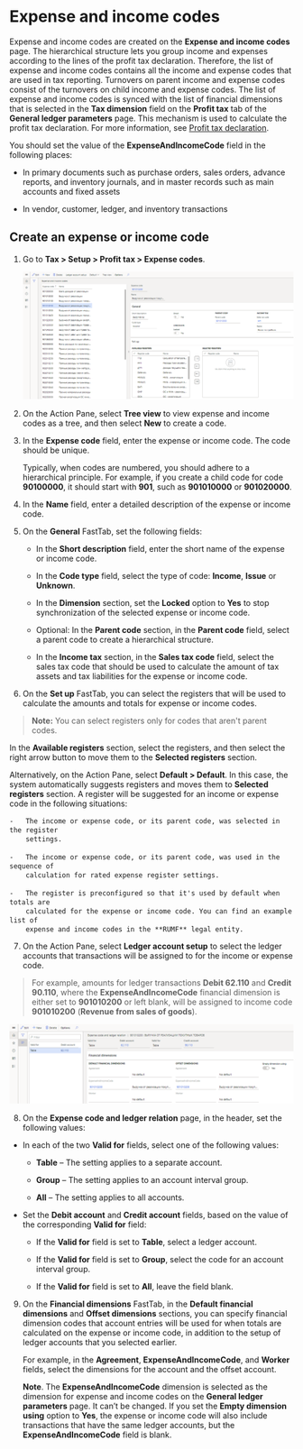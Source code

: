 Expense and income codes
========================

Expense and income codes are created on the **Expense and income codes** page.
The hierarchical structure lets you group income and expenses according to the
lines of the profit tax declaration. Therefore, the list of expense and income
codes contains all the income and expense codes that are used in tax reporting.
Turnovers on parent income and expense codes consist of the turnovers on child
income and expense codes. The list of expense and income codes is synced with
the list of financial dimensions that is selected in the **Tax dimension** field
on the **Profit tax** tab of the **General ledger parameters** page. This
mechanism is used to calculate the profit tax declaration. For more information,
see [Profit tax
declaration](https://docs.microsoft.com/dynamics365/finance/localizations/rus-profit-tax-declaration).

You should set the value of the **ExpenseAndIncomeCode** field in the following
places:

-   In primary documents such as purchase orders, sales orders, advance reports,
    and inventory journals, and in master records such as main accounts and
    fixed assets

-   In vendor, customer, ledger, and inventory transactions

Create an expense or income code
--------------------------------

1.  Go to **Tax \> Setup \> Profit tax \> Expense codes**.

    ![](media/1_Expense_codes.png)

2.  On the Action Pane, select **Tree view** to view expense and income codes as
    a tree, and then select **New** to create a code.

3.  In the **Expense code** field, enter the expense or income code. The code
    should be unique.

    Typically, when codes are numbered, you should adhere to a hierarchical
    principle. For example, if you create a child code for code **90100000**, it
    should start with **901**, such as **901010000** or **901020000**.

4.  In the **Name** field, enter a detailed description of the expense or income
    code.

5.  On the **General** FastTab, set the following fields:

    -   In the **Short description** field, enter the short name of the expense or
        income code.

    -   In the **Code type** field, select the type of code: **Income**, **Issue**
        or **Unknown**.

    -   In the **Dimension** section, set the **Locked** option to **Yes** to stop
        synchronization of the selected expense or income code.

    -   Optional: In the **Parent code** section, in the **Parent code** field,
        select a parent code to create a hierarchical structure.

    -   In the **Income tax** section, in the **Sales tax code** field, select the
        sales tax code that should be used to calculate the amount of tax assets and
        tax liabilities for the expense or income code.

6.  On the **Set up** FastTab, you can select the registers that will be used to
    calculate the amounts and totals for expense or income codes.

>   **Note:** You can select registers only for codes that aren't parent codes.

   In the **Available registers** section, select the registers, and then
   select the right arrow button to move them to the **Selected registers**
   section.

   Alternatively, on the Action Pane, select **Default \> Default**. In this case,
   the system automatically suggests registers and moves them to **Selected
   registers** section. A register will be suggested for an income or expense code
   in the following situations:

    -   The income or expense code, or its parent code, was selected in the register
        settings.

    -   The income or expense code, or its parent code, was used in the sequence of
        calculation for rated expense register settings.

    -   The register is preconfigured so that it's used by default when totals are
        calculated for the expense or income code. You can find an example list of
        expense and income codes in the **RUMF** legal entity.

7.  On the Action Pane, select **Ledger account setup** to select the ledger
    accounts that transactions will be assigned to for the income or expense
    code.

>   For example, amounts for ledger transactions **Debit 62.110** and **Credit
>   90.110**, where the **ExpenseAndIncomeCode** financial dimension is either
>   set to **901010200** or left blank, will be assigned to income code
>   **901010200** (**Revenue from sales of goods**).

![A screenshot of a computer Description automatically generated](media/2_Expense_code_and_ledger_relation.png)

8.  On the **Expense code and ledger relation** page, in the header, set the
    following values:

-   In each of the two **Valid for** fields, select one of the following values:

    -   **Table** – The setting applies to a separate account.

    -   **Group** – The setting applies to an account interval group.

    -   **All** – The setting applies to all accounts.

-   Set the **Debit account** and **Credit account** fields, based on the value
    of the corresponding **Valid for** field:

    -   If the **Valid for** field is set to **Table**, select a ledger account.

    -   If the **Valid for** field is set to **Group**, select the code for an
        account interval group.

    -   If the **Valid for** field is set to **All**, leave the field blank.

9.  On the **Financial dimensions** FastTab, in the **Default financial
    dimensions** and **Offset dimensions** sections, you can specify financial
    dimension codes that account entries will be used for when totals are
    calculated on the expense or income code, in addition to the setup of ledger
    accounts that you selected earlier.

    For example, in the **Agreement**, **ExpenseAndIncomeCode**, and **Worker**
    fields, select the dimensions for the account and the offset account.

    **Note**. The **ExpenseAndIncomeCode** dimension is selected as the
    dimension for expense and income codes on the **General ledger parameters**
    page. It can’t be changed. If you set the **Empty dimension using** option
    to **Yes**, the expense or income code will also include transactions that
    have the same ledger accounts, but the **ExpenseAndIncomeCode** field is
    blank.

